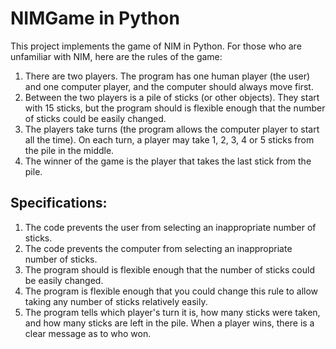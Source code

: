 # NIMGame in Python

This project implements the game of NIM in Python. For those who are unfamiliar with NIM, here are the rules of the game:

1) There are two players. The program has one human player (the user) and one computer player, and the computer should always move first.
2) Between the two players is a pile of sticks (or other objects). They start with 15 sticks, but the program should is flexible enough that the number of sticks could be easily changed.
3) The players take turns (the program allows the computer player to start all the time). On each turn, a player may take 1, 2, 3, 4 or 5 sticks from the pile in the middle. 
4) The winner of the game is the player that takes the last stick from the pile.

## Specifications:
1) The code prevents the user from selecting an inappropriate number of sticks.
2) The code prevents the computer from selecting an inappropriate number of sticks.
3) The program should is flexible enough that the number of sticks could be easily changed.
4) The program is flexible enough that you could change this rule to allow taking any number of sticks relatively easily.
5) The program tells which player's turn it is, how many sticks were taken, and how many sticks are left in the pile. When a player wins, there is a clear message as to who won.
